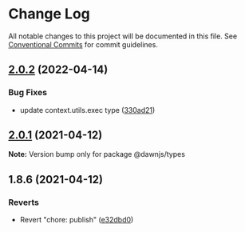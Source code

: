 # Change Log

All notable changes to this project will be documented in this file.
See [Conventional Commits](https://conventionalcommits.org) for commit guidelines.

## [2.0.2](https://github.com/alibaba/dawn/compare/@dawnjs/types@2.0.1...@dawnjs/types@2.0.2) (2022-04-14)

### Bug Fixes

- update context.utils.exec type ([330ad21](https://github.com/alibaba/dawn/commit/330ad21ccd6b5aa402da6ff1c399e013d60f41d2))

## [2.0.1](https://github.com/alibaba/dawn/compare/@dawnjs/types@1.8.6...@dawnjs/types@2.0.1) (2021-04-12)

**Note:** Version bump only for package @dawnjs/types

## 1.8.6 (2021-04-12)

### Reverts

- Revert "chore: publish" ([e32dbd0](https://github.com/alibaba/dawn/commit/e32dbd0d9aa3f3b76e6e707504840c1b7e8c0705))
